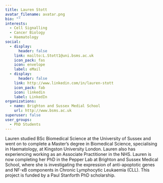```yaml
---
title: Lauren Stott
avatar_filename: avatar.png
bio: ""
interests:
  - Cell Signalling
  - Cancer Biology
  - Haematology
social:
  - display:
      header: false
    link: mailto:L.Stott1@uni.bsms.ac.uk
    icon_pack: fas
    icon: envelope
    label: eMail
  - display:
      header: false
    link: http://www.linkedin.com/in/lauren-stott
    icon_pack: fab
    icon: linkedin
    label: LinkedIn
organizations:
  - name: Brighton and Sussex Medial School
    url: http://www.bsms.ac.uk
superuser: false
user_groups:
  - PhD Students
---
```

Lauren studied BSc Biomedical Science at the University of Sussex and went on to complete a Master’s degree in Biomedical Science, specialising in Haematology, at Kingston University London. Lauren also has experiencing working as an Associate Practitioner in the NHS. Lauren is now completing her PhD in the Pepper Lab at Brighton and Sussex Medical School, where she is investigating the expression of anti-apoptotic genes and NF-κB components in Chronic Lymphocytic Leukaemia (CLL). This project is funded by a Paul Stanforth PhD scholarship.